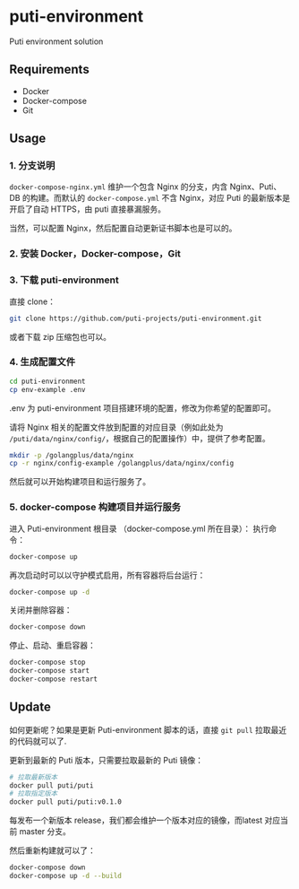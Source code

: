 # puti-environment

Puti environment solution

## Requirements

- Docker
- Docker-compose
- Git

## Usage

### 1. 分支说明
`docker-compose-nginx.yml` 维护一个包含 Nginx 的分支，内含 Nginx、Puti、DB 的构建。而默认的 `docker-compose.yml` 不含 Nginx，对应 Puti 的最新版本是开启了自动 HTTPS，由 puti 直接暴漏服务。

当然，可以配置 Nginx，然后配置自动更新证书脚本也是可以的。

### 2. 安装 Docker，Docker-compose，Git

### 3. 下载 puti-environment

直接 clone：

```sh
git clone https://github.com/puti-projects/puti-environment.git
```

或者下载 zip 压缩包也可以。

### 4. 生成配置文件

```sh
cd puti-environment
cp env-example .env
```
.env 为 puti-environment 项目搭建环境的配置，修改为你希望的配置即可。

请将 Nginx 相关的配置文件放到配置的对应目录（例如此处为 `/puti/data/nginx/config/`，根据自己的配置操作）中，提供了参考配置。
```sh
mkdir -p /golangplus/data/nginx
cp -r nginx/config-example /golangplus/data/nginx/config
```

然后就可以开始构建项目和运行服务了。

### 5. docker-compose 构建项目并运行服务

进入 Puti-environment 根目录 （docker-compose.yml 所在目录）：
执行命令：

```sh
docker-compose up
```  

再次启动时可以以守护模式启用，所有容器将后台运行：  

```sh
docker-compose up -d
```

关闭并删除容器：

```sh
docker-compose down
```

停止、启动、重启容器：

```sh
docker-compose stop
docker-compose start
docker-compose restart
```

## Update

如何更新呢？如果是更新 Puti-environment 脚本的话，直接 `git pull` 拉取最近的代码就可以了.

更新到最新的 Puti 版本，只需要拉取最新的 Puti 镜像：

```sh
# 拉取最新版本
docker pull puti/puti
# 拉取指定版本
docker pull puti/puti:v0.1.0
```

每发布一个新版本 release，我们都会维护一个版本对应的镜像，而latest 对应当前 master 分支。

然后重新构建就可以了：

```sh
docker-compose down
docker-compose up -d --build
```
